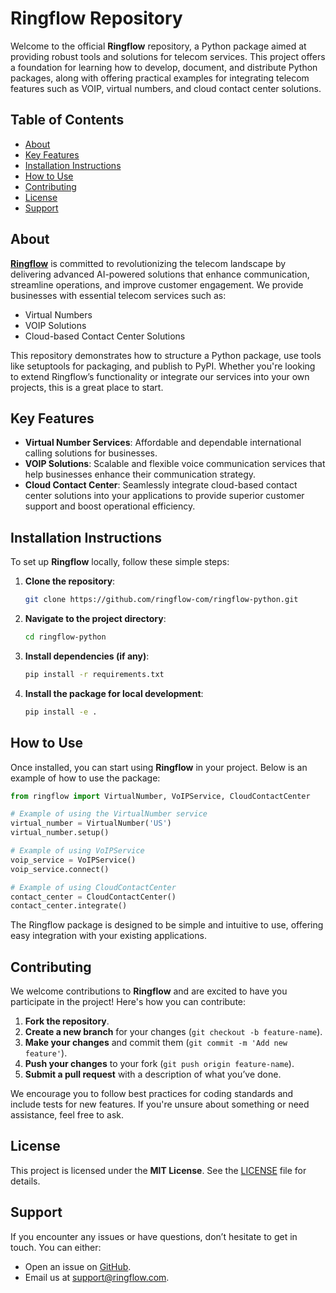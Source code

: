 # Ringflow Repository

Welcome to the official **Ringflow** repository, a Python package aimed at providing robust tools and solutions for telecom services. This project offers a foundation for learning how to develop, document, and distribute Python packages, along with offering practical examples for integrating telecom features such as VOIP, virtual numbers, and cloud contact center solutions.

## Table of Contents

- [About](#about)
- [Key Features](#key-features)
- [Installation Instructions](#installation-instructions)
- [How to Use](#how-to-use)
- [Contributing](#contributing)
- [License](#license)
- [Support](#support)

## About

**[Ringflow](https://www.ringflow.com/)** is committed to revolutionizing the telecom landscape by delivering advanced AI-powered solutions that enhance communication, streamline operations, and improve customer engagement. We provide businesses with essential telecom services such as:

- Virtual Numbers
- VOIP Solutions
- Cloud-based Contact Center Solutions

This repository demonstrates how to structure a Python package, use tools like setuptools for packaging, and publish to PyPI. Whether you're looking to extend Ringflow’s functionality or integrate our services into your own projects, this is a great place to start.

## Key Features

- **Virtual Number Services**: Affordable and dependable international calling solutions for businesses.
- **VOIP Solutions**: Scalable and flexible voice communication services that help businesses enhance their communication strategy.
- **Cloud Contact Center**: Seamlessly integrate cloud-based contact center solutions into your applications to provide superior customer support and boost operational efficiency.

## Installation Instructions

To set up **Ringflow** locally, follow these simple steps:

1. **Clone the repository**:

    ```bash
    git clone https://github.com/ringflow-com/ringflow-python.git
    ```

2. **Navigate to the project directory**:

    ```bash
    cd ringflow-python
    ```

3. **Install dependencies (if any)**:

    ```bash
    pip install -r requirements.txt
    ```

4. **Install the package for local development**:

    ```bash
    pip install -e .
    ```

## How to Use

Once installed, you can start using **Ringflow** in your project. Below is an example of how to use the package:

```python
from ringflow import VirtualNumber, VoIPService, CloudContactCenter

# Example of using the VirtualNumber service
virtual_number = VirtualNumber('US')
virtual_number.setup()

# Example of using VoIPService
voip_service = VoIPService()
voip_service.connect()

# Example of using CloudContactCenter
contact_center = CloudContactCenter()
contact_center.integrate()
```

The Ringflow package is designed to be simple and intuitive to use, offering easy integration with your existing applications.

## Contributing

We welcome contributions to **Ringflow** and are excited to have you participate in the project! Here's how you can contribute:

1. **Fork the repository**.
2. **Create a new branch** for your changes (`git checkout -b feature-name`).
3. **Make your changes** and commit them (`git commit -m 'Add new feature'`).
4. **Push your changes** to your fork (`git push origin feature-name`).
5. **Submit a pull request** with a description of what you’ve done.

We encourage you to follow best practices for coding standards and include tests for new features. If you're unsure about something or need assistance, feel free to ask.

## License

This project is licensed under the **MIT License**. See the [LICENSE](LICENSE) file for details.

## Support

If you encounter any issues or have questions, don’t hesitate to get in touch. You can either:

- Open an issue on [GitHub](https://github.com/ringflow-com/ringflow-python/issues).
- Email us at [support@ringflow.com](mailto:support@ringflow.com).
